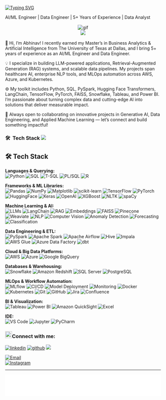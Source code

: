 [![Typing SVG](https://readme-typing-svg.herokuapp.com?color=%2336BCF7&lines=Hi!+I'm+Abhinav+Sahu+👋)](https://git.io/typing-svg)

AI/ML Engineer | Data Engineer | 5+ Years of Experience | Data Analyst
<div align=center>
          <img alt="gif" align="center" src="https://camo.githubusercontent.com/2366b34bb903c09617990fb5fff4622f3e941349e846ddb7e73df872a9d21233/68747470733a2f2f63646e2e6472696262626c652e636f6d2f75736572732f3733303730332f73637265656e73686f74732f363538313234332f6176656e746f2e676966" width=800 height=500/>
    </div>

<div align=center>
        <img src="https://readme-typing-svg.herokuapp.com?color=%236FDA44&size=32&center=true&vCenter=true&width=600&height=50&lines= Hi+there+I'm+Abhinav+Sahu+%F0%9F%91%8B;Data+Analyst;Data+Scientist;ML+Enthusiast; alt="Headline" />
    </div>


👋 Hi, I’m Abhinav! I recently earned my Master’s in Business Analytics & Artificial Intelligence from The University of Texas at Dallas, and I bring 5+ years of experience as an AI/ML Engineer and Data Engineer.

💡 I specialize in building LLM-powered applications, Retrieval-Augmented Generation (RAG) systems, and scalable data pipelines. My projects span healthcare AI, enterprise NLP tools, and MLOps automation across AWS, Azure, and Kubernetes. 

⚙️ My toolkit includes Python, SQL, PySpark, Hugging Face Transformers, LangChain, TensorFlow, PyTorch, FAISS, Snowflake, Tableau, and Power BI. I’m passionate about turning complex data and cutting-edge AI into solutions that deliver measurable impact.

🚀 Always open to collaborating on innovative projects in Generative AI, Data Engineering, and Applied Machine Learning — let’s connect and build something impactful!


<h3> 🛠 &nbsp;Tech Stack <img src="https://media.giphy.com/media/j2pOGeGYKe2xCCKwfi/giphy.gif" width="40"></h3>


## 🛠 Tech Stack  

**Languages & Querying:**  
![Python](https://img.shields.io/badge/Python-FF5733?style=for-the-badge&logo=python&logoColor=white) 
![SQL](https://img.shields.io/badge/SQL-FF5733?style=for-the-badge) 
![T-SQL](https://img.shields.io/badge/T--SQL-FF5733?style=for-the-badge) 
![PL/SQL](https://img.shields.io/badge/PL%2FSQL-FF5733?style=for-the-badge) 
![R](https://img.shields.io/badge/R-FF5733?style=for-the-badge&logo=r&logoColor=white)  

**Frameworks & ML Libraries:**  
![Pandas](https://img.shields.io/badge/Pandas-2980B9?style=for-the-badge) 
![NumPy](https://img.shields.io/badge/NumPy-2980B9?style=for-the-badge) 
![Matplotlib](https://img.shields.io/badge/Matplotlib-2980B9?style=for-the-badge) 
![scikit-learn](https://img.shields.io/badge/scikit--learn-2980B9?style=for-the-badge) 
![TensorFlow](https://img.shields.io/badge/TensorFlow-2980B9?style=for-the-badge) 
![PyTorch](https://img.shields.io/badge/PyTorch-2980B9?style=for-the-badge) 
![HuggingFace](https://img.shields.io/badge/HuggingFace-2980B9?style=for-the-badge) 
![Keras](https://img.shields.io/badge/Keras-2980B9?style=for-the-badge) 
![OpenAI](https://img.shields.io/badge/OpenAI-2980B9?style=for-the-badge) 
![XGBoost](https://img.shields.io/badge/XGBoost-2980B9?style=for-the-badge) 
![NLTK](https://img.shields.io/badge/NLTK-2980B9?style=for-the-badge) 
![spaCy](https://img.shields.io/badge/spaCy-2980B9?style=for-the-badge)  

**Machine Learning & AI:**  
![LLMs](https://img.shields.io/badge/LLMs-9B59B6?style=for-the-badge) 
![LangChain](https://img.shields.io/badge/LangChain-9B59B6?style=for-the-badge) 
![RAG](https://img.shields.io/badge/RAG-9B59B6?style=for-the-badge) 
![Embeddings](https://img.shields.io/badge/Embeddings-9B59B6?style=for-the-badge) 
![FAISS](https://img.shields.io/badge/FAISS-9B59B6?style=for-the-badge) 
![Pinecone](https://img.shields.io/badge/Pinecone-9B59B6?style=for-the-badge) 
![Weaviate](https://img.shields.io/badge/Weaviate-9B59B6?style=for-the-badge) 
![NLP](https://img.shields.io/badge/NLP-9B59B6?style=for-the-badge) 
![Computer Vision](https://img.shields.io/badge/Computer%20Vision-9B59B6?style=for-the-badge) 
![Anomaly Detection](https://img.shields.io/badge/Anomaly%20Detection-9B59B6?style=for-the-badge) 
![Forecasting](https://img.shields.io/badge/Forecasting-9B59B6?style=for-the-badge) 
![Classification](https://img.shields.io/badge/Classification-9B59B6?style=for-the-badge)  

**Data Engineering & ETL:**  
![PySpark](https://img.shields.io/badge/PySpark-27AE60?style=for-the-badge) 
![Apache Spark](https://img.shields.io/badge/Apache%20Spark-27AE60?style=for-the-badge) 
![Apache Airflow](https://img.shields.io/badge/Apache%20Airflow-27AE60?style=for-the-badge) 
![Hive](https://img.shields.io/badge/Hive-27AE60?style=for-the-badge) 
![Impala](https://img.shields.io/badge/Impala-27AE60?style=for-the-badge) 
![AWS Glue](https://img.shields.io/badge/AWS%20Glue-27AE60?style=for-the-badge) 
![Azure Data Factory](https://img.shields.io/badge/Azure%20Data%20Factory-27AE60?style=for-the-badge) 
![dbt](https://img.shields.io/badge/dbt-27AE60?style=for-the-badge)  

**Cloud & Big Data Platforms:**  
![AWS](https://img.shields.io/badge/AWS-F1C40F?style=for-the-badge) 
![Azure](https://img.shields.io/badge/Azure-F1C40F?style=for-the-badge) 
![Google BigQuery](https://img.shields.io/badge/BigQuery-F1C40F?style=for-the-badge)  

**Databases & Warehousing:**  
![Snowflake](https://img.shields.io/badge/Snowflake-E67E22?style=for-the-badge) 
![Amazon Redshift](https://img.shields.io/badge/Amazon%20Redshift-E67E22?style=for-the-badge) 
![SQL Server](https://img.shields.io/badge/SQL%20Server-E67E22?style=for-the-badge) 
![PostgreSQL](https://img.shields.io/badge/PostgreSQL-E67E22?style=for-the-badge)  

**MLOps & Workflow Automation:**  
![MLflow](https://img.shields.io/badge/MLflow-16A085?style=for-the-badge) 
![CI/CD](https://img.shields.io/badge/CI%2FCD-16A085?style=for-the-badge) 
![Model Deployment](https://img.shields.io/badge/Deployment-16A085?style=for-the-badge) 
![Monitoring](https://img.shields.io/badge/Monitoring-16A085?style=for-the-badge) 
![Docker](https://img.shields.io/badge/Docker-16A085?style=for-the-badge) 
![Kubernetes](https://img.shields.io/badge/Kubernetes-16A085?style=for-the-badge) 
![Git](https://img.shields.io/badge/Git-16A085?style=for-the-badge) 
![GitHub](https://img.shields.io/badge/GitHub-16A085?style=for-the-badge) 
![Jira](https://img.shields.io/badge/Jira-16A085?style=for-the-badge) 
![Confluence](https://img.shields.io/badge/Confluence-16A085?style=for-the-badge)  

**BI & Visualization:**  
![Tableau](https://img.shields.io/badge/Tableau-C0392B?style=for-the-badge) 
![Power BI](https://img.shields.io/badge/Power%20BI-C0392B?style=for-the-badge) 
![Amazon QuickSight](https://img.shields.io/badge/QuickSight-C0392B?style=for-the-badge) 
![Excel](https://img.shields.io/badge/Excel-C0392B?style=for-the-badge)  

**IDE:**  
![VS Code](https://img.shields.io/badge/VS%20Code-2C3E50?style=for-the-badge) 
![Jupyter](https://img.shields.io/badge/Jupyter-2C3E50?style=for-the-badge) 
![PyCharm](https://img.shields.io/badge/PyCharm-2C3E50?style=for-the-badge)  


<h3 align="left"><img src="https://media.giphy.com/media/5WJ6SOKeNKrSzblU4R/giphy.gif" width=22 height=22>Connect with me:</h3> 

[<img src='https://cdn3.iconfinder.com/data/icons/capsocial-round/500/linkedin-64.png' alt='linkedin' height='40'>](https://www.linkedin.com/in/abhinavsahu2604/)
[<img src='https://cdn4.iconfinder.com/data/icons/social-media-logos-6/512/71-github-64.png' alt='github' height='40'>](https://github.com/AbhinavSahu2604)
<img src="https://github.com/TheDudeThatCode/TheDudeThatCode/blob/master/Assets/Handshake.gif" height="32px">


<a href="mailto:abhinavsahu2604@gmail.com"><img alt="Email" src="https://img.shields.io/badge/Email-abhinavsahu2695@gmail.com-blue?style=flat-square&logo=gmail"></a><br>
<a href="https://www.instagram.com/abhs_2604//"><img alt="Instagram" src="https://img.shields.io/badge/Instagram-abhs2604-blue?style=flat-square&logo=instagram"></a>

<hr>
 
<img align='center'  height="70" alt="Thanks" width="100%" src="https://github.com/Moataz-Elmesmary/Moataz-Elmesmary/blob/main/Moataz.svg">




<!--
**Abhinav-Sahu-260495/Abhinav-Sahu-260495** is a ✨ _special_ ✨ repository because its `README.md` (this file) appears on your GitHub profile.

Here are some ideas to get you started:

- 🔭 I’m currently working on ...
- 🌱 I’m currently learning ...
- 👯 I’m looking to collaborate on ...
- 🤔 I’m looking for help with ...
- 💬 Ask me about ...
- 📫 How to reach me: ...
- 😄 Pronouns: ...
- ⚡ Fun fact: ...
-->

